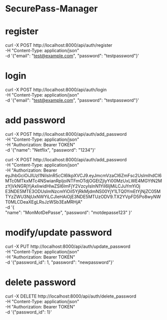 # SecurePass-Manager 

# register
curl -X POST http://localhost:8000/api/auth/register \
     -H "Content-Type: application/json" \
     -d '{"email": "test@example.com", "password": "testpassword"}'

# login
curl -X POST http://localhost:8000/api/auth/login \
     -H "Content-Type: application/json" \
     -d '{"email": "test@example.com", "password": "testpassword"}'

# add password
curl -X POST http://localhost:8000/api/auth/add_password \
     -H "Content-Type: application/json" \
     -H "Authorization: Bearer TOKEN" \
     -d '{"name": "Netflix", "password": "1234"}'

curl -X POST http://localhost:8000/api/auth/add_password \
     -H "Content-Type: application/json" \
     -H "Authorization: Bearer eyJhbGciOiJIUzI1NiIsInR5cCI6IkpXVCJ9.eyJmcmVzaCI6ZmFsc2UsImlhdCI6MTc0MTkxMTc4NSwianRpIjoiNTFmOTdjOGEtZjIyYi00MzUxLWE4MGYtN2MzYjVkNGRjYjAxIiwidHlwZSI6ImFjY2VzcyIsInN1YiI6IjMiLCJuYmYiOj
E3NDE5MTE3ODUsImNzcmYiOiI5YjRkMjdmNS00YjY1LTQ0YmEtYjNjZC05MTYzZWU3NjUxNWYiLCJleHAiOjE3NDE5MTUzODV9.TX2YVpFD5Po8wyNWT0MLCDeaXEgLRsJzWSb3EaMRHjA" \
     -d '{                         
           "name": "MonMotDePasse",
           "password": "motdepasse123"
         }'

# modify/update password
curl -X PUT http://localhost:8000/api/auth/update_password \
     -H "Content-Type: application/json" \
     -H "Authorization: Bearer TOKEN" \
     -d '{"password_id": 1, "password": "newpassword"}'

# delete password
curl -X DELETE http://localhost:8000/api/auth/delete_password \
     -H "Content-Type: application/json" \
     -H "Authorization: Bearer TOKEN" \
     -d '{"password_id": 1}'
     